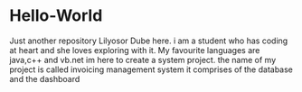 # Hello-World
Just another repository
Lilyosor Dube here. i am a student who has coding at heart and she loves exploring with it.
My favourite languages are java,c++ and vb.net
im here to create a system project.
the name of my project is called invoicing management system
it comprises of the database and the dashboard 

